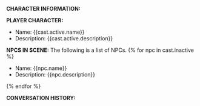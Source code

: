 **CHARACTER INFORMATION:**

**PLAYER CHARACTER:**
- Name: {{cast.active.name}}
- Description: {{cast.active.description}}

**NPCS IN SCENE:**
The following is a list of NPCs.
{% for npc in cast.inactive %}
- Name: {{npc.name}}
- Description: {{npc.description}}

{% endfor %}

**CONVERSATION HISTORY:**